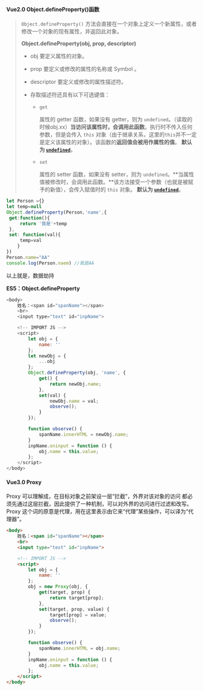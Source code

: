 #### Vue2.0 Object.defineProperty()函数

> `Object.defineProperty()` 方法会直接在一个对象上定义一个新属性，或者修改一个对象的现有属性，并返回此对象。
>
> **Object.defineProperty(obj, prop, descriptor)**
>
>   - obj             要定义属性的对象。
>
>   - prop           要定义或修改的属性的名称或 Symbol 。
>
>   - descriptor 要定义或修改的属性描述符。
>
>   - 存取描述符还具有以下可选键值：
>
>     - `get`
>
>       属性的 getter 函数，如果没有 getter，则为 `undefined`。（读取的时候obj.xx）**当访问该属性时，会调用此函数**。执行时不传入任何参数，但是会传入 `this` 对象（由于继承关系，这里的`this`并不一定是定义该属性的对象）。该函数的**返回值会被用作属性的值**。 **默认为 [`undefined`](https://developer.mozilla.org/zh-CN/docs/Web/JavaScript/Reference/Global_Objects/undefined)**。
>
>     - `set`
>
>       属性的 setter 函数，如果没有 setter，则为 `undefined`。**当属性值被修改时，会调用此函数。**该方法接受一个参数（也就是被赋予的新值），会传入赋值时的 `this` 对象。 **默认为 [`undefined`](https://developer.mozilla.org/zh-CN/docs/Web/JavaScript/Reference/Global_Objects/undefined)**。
>

```js
let Person ={}
let temp=null
Object.defineProperty(Person,'name',{
 get:function(){
     return '我是'+temp
 },
 set: function(val){
     temp=val
    }
})
Person.name="AA"
console.log(Person.naem) //我是AA
```

 以上就是，数据劫持



**ES5：Object.defineProperty**

```js
<body>
    姓名：<span id="spanName"></span>
    <br>
    <input type="text" id="inpName">

    <!-- IMPORT JS -->
    <script>
        let obj = {
            name: ''
        };
        let newObj = {
            ...obj
        };
        Object.defineProperty(obj, 'name', {
            get() {
                return newObj.name;
            },
            set(val) {
                newObj.name = val;
                observe();
            }
        });

        function observe() {
            spanName.innerHTML = newObj.name;
        }
        inpName.oninput = function () {
            obj.name = this.value;
        };
    </script>
</body>
```





#### Vue3.0   Proxy

 Proxy 可以理解成，在目标对象之前架设一层“拦截”，外界对该对象的访问
​    都必须先通过这层拦截，因此提供了一种机制，可以对外界的访问进行过滤和改写。
​    Proxy 这个词的原意是代理，用在这里表示由它来“代理”某些操作，可以译为“代理器”。

```html
<body>
    姓名：<span id="spanName"></span>
    <br>
    <input type="text" id="inpName">

    <!-- IMPORT JS -->
    <script>
        let obj = {
            name: ''
        };
        obj = new Proxy(obj, {
            get(target, prop) {
                return target[prop];
            },
            set(target, prop, value) {
                target[prop] = value;
                observe();
            }
        });

        function observe() {
            spanName.innerHTML = obj.name;
        }
        inpName.oninput = function () {
            obj.name = this.value;
        };
    </script>
</body>
```

